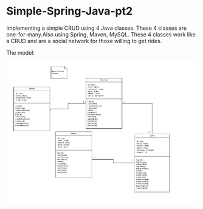# Simple-Spring-Java-pt2


Implementing a simple CRUD using 4 Java classes. These 4 classes are one-for-many.Also using Spring, Maven, MySQL. 
These 4 classes work like a CRUD and are a social network for those willing to get rides.

The model:

<img src="https://github.com/renatogondin/Simple-Spring-Java-pt2/blob/master/um.png">
